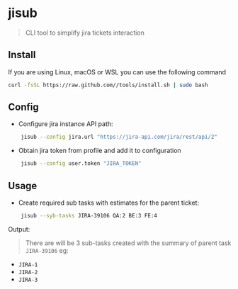 # jisub

> CLI tool to simplify jira tickets interaction

## Install

If you are using Linux, macOS or WSL you can use the following command

```bash
curl -fsSL https://raw.github.com//tools/install.sh | sudo bash
```

## Config

+ Configure jira instance API path:

```bash
    jisub --config jira.url "https://jira-api.com/jira/rest/api/2"
```

+ Obtain jira token from profile and add it to configuration

```bash
    jisub --config user.token "JIRA_TOKEN"
```

## Usage

+ Create required sub tasks with estimates for the parent ticket:

```bash
    jisub --syb-tasks JIRA-39106 QA:2 BE:3 FE:4
```

Output:
> There are will be 3 sub-tasks created with the summary of parent task `JIRA-39106` eg:

+ `JIRA-1`
+ `JIRA-2`
+ `JIRA-3`
